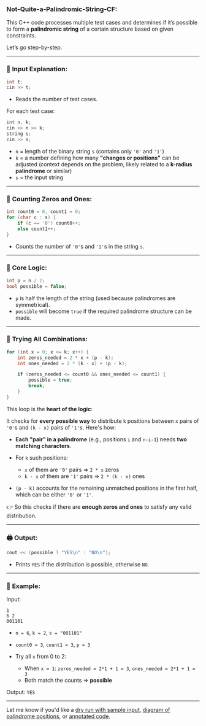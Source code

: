 ### Not-Quite-a-Palindromic-String-CF:

This C++ code processes multiple test cases and determines if it’s possible to form a **palindromic string** of a certain structure based on given constraints.

Let’s go step-by-step.

---

### 🔧 **Input Explanation**:

```cpp
int t;
cin >> t;
```

* Reads the number of test cases.

For each test case:

```cpp
int n, k;
cin >> n >> k;
string s;
cin >> s;
```

* `n` = length of the binary string `s` (contains only `'0'` and `'1'`)
* `k` = a number defining how many **"changes or positions"** can be adjusted (context depends on the problem, likely related to a **k-radius palindrome** or similar)
* `s` = the input string

---

### 🔢 **Counting Zeros and Ones**:

```cpp
int count0 = 0, count1 = 0;
for (char c : s) {
    if (c == '0') count0++;
    else count1++;
}
```

* Counts the number of `'0'`s and `'1'`s in the string `s`.

---

### 🧠 **Core Logic**:

```cpp
int p = n / 2;
bool possible = false;
```

* `p` is half the length of the string (used because palindromes are symmetrical).
* `possible` will become `true` if the required palindrome structure can be made.

---

### 🔁 **Trying All Combinations**:

```cpp
for (int x = 0; x <= k; x++) {
    int zeros_needed = 2 * x + (p - k);
    int ones_needed = 2 * (k - x) + (p - k);

    if (zeros_needed <= count0 && ones_needed <= count1) {
        possible = true;
        break;
    }
}
```

This loop is the **heart of the logic**:

It checks for **every possible way** to distribute `k` positions between `x` pairs of `'0'`s and `(k - x)` pairs of `'1'`s. Here's how:

* **Each "pair" in a palindrome** (e.g., positions `i` and `n-i-1`) needs **two matching characters**.
* For `k` such positions:

  * `x` of them are `'0'` pairs ⇒ `2 * x` zeros
  * `k - x` of them are `'1'` pairs ⇒ `2 * (k - x)` ones
* `(p - k)` accounts for the remaining unmatched positions in the first half, which can be either `'0'` or `'1'`.

👉 So this checks if there are **enough zeros and ones** to satisfy any valid distribution.

---

### 🖨️ **Output**:

```cpp
cout << (possible ? "YES\n" : "NO\n");
```

* Prints `YES` if the distribution is possible, otherwise `NO`.

---

### 🧾 **Example**:

Input:

```
1
6 2
001101
```

* `n = 6`, `k = 2`, `s = "001101"`
* `count0 = 3`, `count1 = 3`, `p = 3`
* Try all `x` from 0 to 2:

  * When `x = 1`: `zeros_needed = 2*1 + 1 = 3`, `ones_needed = 2*1 + 1 = 3`
  * Both match the counts ⇒ **possible**

Output: `YES`

---

Let me know if you'd like a [dry run with sample input](f), [diagram of palindrome positions](f), or [annotated code](f).
